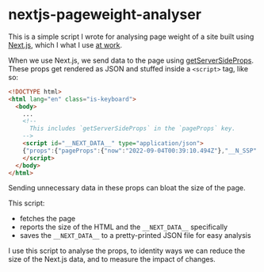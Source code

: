 # nextjs-pageweight-analyser

This is a simple script I wrote for analysing page weight of a site built using [Next.js], which I what I use [at work].

When we use Next.js, we send data to the page using [getServerSideProps].
These props get rendered as JSON and stuffed inside a `<script>` tag, like so:

```html
<!DOCTYPE html>
<html lang="en" class="is-keyboard">
  <body>
    ...
    <!--
      This includes `getServerSideProps` in the `pageProps` key.
    -->
    <script id="__NEXT_DATA__" type="application/json">
    {"props":{"pageProps":{"now":"2022-09-04T00:39:10.494Z"},"__N_SSP":true},"page":"/now","query":{},"buildId":"development","runtimeConfig":{"apmConfig":{"serviceName":"content-webapp","active":true,"centralConfig":true}},"isFallback":false,"gssp":true,"customServer":true,"appGip":true,"scriptLoader":[]}
    </script>
  </body>
</html>
```

Sending unnecessary data in these props can bloat the size of the page.

This script:

*   fetches the page
*   reports the size of the HTML and the `__NEXT_DATA__` specifically
*   saves the `__NEXT_DATA__` to a pretty-printed JSON file for easy analysis

I use this script to analyse the props, to identity ways we can reduce the size of the Next.js data, and to measure the impact of changes.

[Next.js]: https://nextjs.org
[at work]: https://github.com/wellcomecollection/wellcomecollection.org
[getServerSideProps]: https://nextjs.org/docs/basic-features/data-fetching/get-server-side-props
